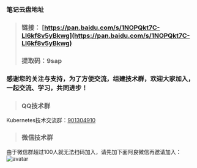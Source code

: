 ### 笔记云盘地址
>### 链接： [https://pan.baidu.com/s/1NOPQkt7C-Ll6kf8v5yBkwg](https://pan.baidu.com/s/1NOPQkt7C-Ll6kf8v5yBkwg)
>### 提取码：9sap 

### 感谢您的关注与支持，为了方便交流，组建技术群，欢迎大家加入，一起交流、学习，共同进步！
>### QQ技术群
Kubernetes技术交流群：[901304910](https://jq.qq.com/?_wv=1027&k=5Ql4EhY)
>### 微信技术群
由于微信群超过100人就无法扫码加入，请先加下面阿良微信再邀请加入：
![avatar](https://github.com/lizhenliang/Shell-Python-Document/blob/master/%E8%81%94%E7%B3%BB%E6%96%B9%E5%BC%8F.jpg)
